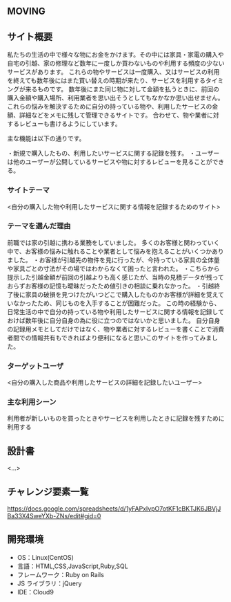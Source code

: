 ## MOVING

## サイト概要
私たちの生活の中で様々な物にお金をかけます。その中には家具・家電の購入や自宅の引越、家の修理など数年に一度しか買わないものや利用する頻度の少ないサービスがあります。
これらの物やサービスは一度購入、又はサービスの利用を終えても数年後にはまた買い替えの時期が来たり、サービスを利用するタイミングが来るものです。
数年後にまた同じ物に対して金額を払うときに、前回の購入金額や購入場所、利用業者を思い出そうとしてもなかなか思い出せません。
これらの悩みを解決するために自分の持っている物や、利用したサービスの金額、詳細などをメモに残して管理できるサイトです。
合わせて、物や業者に対するレビューも書けるようにしています。


主な機能は以下の通りです。


・新規で購入したもの、利用したいサービスに関する記録を残す。
・ユーザーは他のユーザーが公開しているサービスや物に対するレビューを見ることができる。


### サイトテーマ

<自分の購入した物や利用したサービスに関する情報を記録するためのサイト>

### テーマを選んだ理由

前職では家の引越に携わる業務をしていました。
多くのお客様と関わっていく中で、お客様の悩みに触れることや業者として悩みを抱えることがいくつかありました。
・お客様が引越先の物件を見に行ったが、今持っている家具の全体量や家具ごとの寸法がその場ではわからなくて困ったと言われた。
・こちらから提示した引越金額が前回の引越よりも高く感じたが、当時の見積データが残っておらずお客様の記憶も曖昧だったため値引きの相談に乗れなかった。
・引越終了後に家具の破損を見つけたがいつどこで購入したものかお客様が詳細を覚えていなかったため、同じものを入手することが困難だった。
この時の経験から、日常生活の中で自分の持っている物や利用したサービスに関する情報を記録しておけば数年後に自分自身の為に役に立つのではないかと思いました。
自分自身の記録用メモとしてだけではなく、物や業者に対するレビューを書くことで消費者間での情報共有もできればより便利になると思いこのサイトを作ってみました。


### ターゲットユーザ

<自分の購入した商品や利用したサービスの詳細を記録したいユーザー>

### 主な利用シーン

利用者が新しいものを買ったときやサービスを利用したときに記録を残すために利用する


## 設計書

<...>

## チャレンジ要素一覧

https://docs.google.com/spreadsheets/d/1yFAPxIvpO7otKF1cBKTJK6JBVjJBa33X4SweYXb-ZNs/edit#gid=0

## 開発環境

- OS：Linux(CentOS)
- 言語：HTML,CSS,JavaScript,Ruby,SQL
- フレームワーク：Ruby on Rails
- JS ライブラリ：jQuery
- IDE：Cloud9


